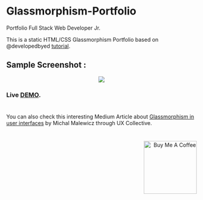 # Glassmorphism-Portfolio
Portfolio Full Stack Web Developer Jr.

This is a static HTML/CSS Glassmorphism Portfolio based on @developedbyed [tutorial](https://www.youtube.com/watch?v=O7WbVj5apxU).

## Sample Screenshot :
<p align="center">
  <img  src="![img-portfolio](https://user-images.githubusercontent.com/122529721/229329493-db5529de-c9c7-4bb3-8273-04f87b32dccd.png)
">

### **Live [DEMO](https://orliluq.github.io/Glassmorphism-Portfolio/)**.


#
You can also check this interesting Medium Article about [Glassmorphism in user interfaces](https://uxdesign.cc/glassmorphism-in-user-interfaces-1f39bb1308c9) by Michal Malewicz through UX Collective.
#

<p align="right">
<a href="https://www.buymeacoffee.com/orliluq" target="_blank"><img src="https://cdn.buymeacoffee.com/buttons/lato-orange.png" alt="Buy Me A Coffee" width="140px" heigh="50px" ></a>
